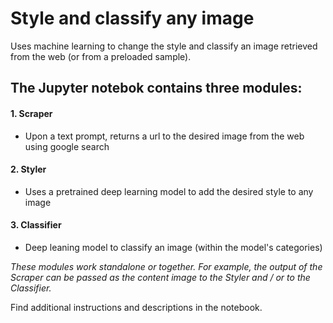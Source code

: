 # Style and classify any image
Uses machine learning to change the style and classify an image retrieved from the web (or from a preloaded sample).

## The Jupyter notebok contains three modules:
#### 1. Scraper
  - Upon a text prompt, returns a url to the desired image from the web using google search
#### 2. Styler
  - Uses a pretrained deep learning model to add the desired style to any image
#### 3. Classifier
  - Deep leaning model to classify an image (within the model's categories)

*These modules work standalone or together. For example, the output of the Scraper can be passed as the content image to the Styler and / or to the Classifier.*

Find additional instructions and descriptions in the notebook.
